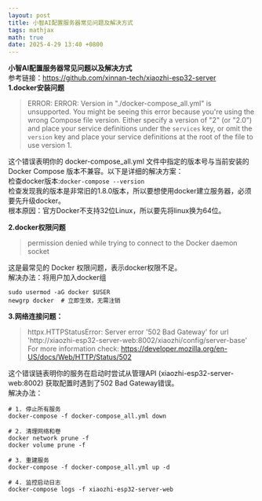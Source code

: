 ```yaml
---
layout: post
title: 小智AI配置服务器常见问题及解决方式
tags: mathjax
math: true
date: 2025-4-29 13:40 +0800
---
```

**小智AI配置服务器常见问题以及解决方式**  
参考链接：https://github.com/xinnan-tech/xiaozhi-esp32-server  
**1.docker安装问题**  
> ERROR: ERROR: Version in "./docker-compose_all.yml" is unsupported. You might be seeing this error because you're using the wrong Compose file version. Either specify a version of "2" (or "2.0") and place your service definitions under the `services` key, or omit the `version` key and place your service definitions at the root of the file to use version 1.
  
这个错误表明你的 docker-compose_all.yml 文件中指定的版本号与当前安装的 Docker Compose 版本不兼容。以下是详细的解决方案：  
检查docker版本:`docker-compose --version`  
检查发现我的版本是非常旧的1.8.0版本，所以要想使用docker建立服务器，必须要先升级docker。  
根本原因：官方Docker不支持32位Linux，所以要先将linux换为64位。  

**2.docker权限问题**  
> permission denied while trying to connect to the Docker daemon socket  

这是最常见的 Docker 权限问题，表示docker权限不足。  
解决办法：将用户加入docker组  
```
sudo usermod -aG docker $USER  
newgrp docker  # 立即生效，无需注销  
```  

**3.网络连接问题：**  
>httpx.HTTPStatusError: Server error '502 Bad Gateway' for url 'http://xiaozhi-esp32-server-web:8002/xiaozhi/config/server-base'
For more information check: https://developer.mozilla.org/en-US/docs/Web/HTTP/Status/502  

这个错误链表明你的服务在启动时尝试从管理API (xiaozhi-esp32-server-web:8002) 获取配置时遇到了502 Bad Gateway错误。  
解决办法：  
```  
# 1. 停止所有服务
docker-compose -f docker-compose_all.yml down

# 2. 清理网络和卷
docker network prune -f
docker volume prune -f

# 3. 重建服务
docker-compose -f docker-compose_all.yml up -d

# 4. 监控启动日志
docker-compose logs -f xiaozhi-esp32-server-web
```  




